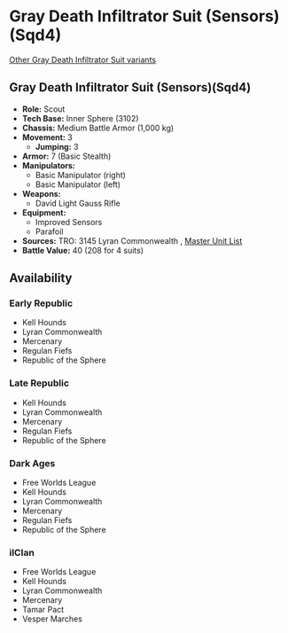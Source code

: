# Gray Death Infiltrator Suit (Sensors)(Sqd4) 

[Other Gray Death Infiltrator Suit variants](../gray_death_infiltrator_suit.md) 

## Gray Death Infiltrator Suit (Sensors)(Sqd4) 

- **Role:** Scout 
- **Tech Base:** Inner Sphere (3102) 
- **Chassis:** Medium Battle Armor (1,000 kg) 
- **Movement:** 3 
  - **Jumping:** 3 
- **Armor:** 7 (Basic Stealth) 
- **Manipulators:** 
  - Basic Manipulator (right) 
  - Basic Manipulator (left) 
- **Weapons:** 
  - David Light Gauss Rifle 
- **Equipment:** 
  - Improved Sensors 
  - Parafoil 
- **Sources:** TRO: 3145 Lyran Commonwealth , [Master Unit List](http://masterunitlist.info/Unit/Details/6584) 
- **Battle Value:** 40 (208 for 4 suits) 

## Availability 

### Early Republic 

- Kell Hounds 
- Lyran Commonwealth 
- Mercenary 
- Regulan Fiefs 
- Republic of the Sphere 

### Late Republic 

- Kell Hounds 
- Lyran Commonwealth 
- Mercenary 
- Regulan Fiefs 
- Republic of the Sphere 

### Dark Ages 

- Free Worlds League 
- Kell Hounds 
- Lyran Commonwealth 
- Mercenary 
- Regulan Fiefs 
- Republic of the Sphere 

### ilClan 

- Free Worlds League 
- Kell Hounds 
- Lyran Commonwealth 
- Mercenary 
- Tamar Pact 
- Vesper Marches 

